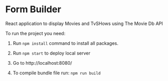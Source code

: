 # Form Builder
React application to display Movies and TvSHows using The Movie Db API

To run the project you need:

1) Run `npm install` command to install all packages.

2) Run `npm start` to deploy local server

3) Go to http://localhost:8080/

4) To compile bundle file run: `npm run build`
